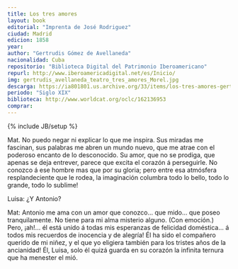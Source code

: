 ```yaml
---
title: Los tres amores
layout: book
editorial: "Imprenta de José Rodriguez"
ciudad: Madrid
edicion: 1858
year: 
author: "Gertrudis Gómez de Avellaneda"
nacionalidad: Cuba
repositorio: "Biblioteca Digital del Patrimonio Iberoamericano"
repurl: http://www.iberoamericadigital.net/es/Inicio/
img: gertrudis_avellaneda_teatro_tres_amores_Morel.jpg
descarga: https://ia801801.us.archive.org/33/items/los-tres-amores-gertrudis-gomez-de-avellaneda/Los%20tres%20amores%20-%20Gertrudis%20Gomez%20de%20Avellaneda.pdf
periodo: "Siglo XIX"
biblioteca: http://www.worldcat.org/oclc/162136953
comprar: 
---
```

{% include JB/setup %}

Mat. No puedo negar ni explicar lo que me inspira. Sus miradas me fascinan, sus palabras me abren un mundo
nuevo, que me atrae con el poderoso encanto de lo desconocido. Su amor, que no se prodiga, que apenas
se deja entrever, parece que excita el corazón á perseguirle. No conozco á ese hombre mas que por su
gloria; pero entre esa atmósfera resplandeciente que le rodea, la imaginación columbra todo lo bello, todo lo grande, todo lo sublime! 

Luisa: ¿Y Antonio?
 
Mat: Antonio me ama con un amor que conozco... que mido... que poseo tranquilamente. No tiene para mi alma misterio alguno. (Con emoción.) Pero, ¡ah!... él está unido á todas mis esperanzas de felicidad doméstica... á todos mis recuerdos de inocencia y de alegría! Él ha sido el compañero querido de mi niñez, y el que yo eligiera también para los tristes años de la ancianidad! Él, Luisa, solo él quizá guarda en su corazón la infinita ternura que ha menester el mió.

